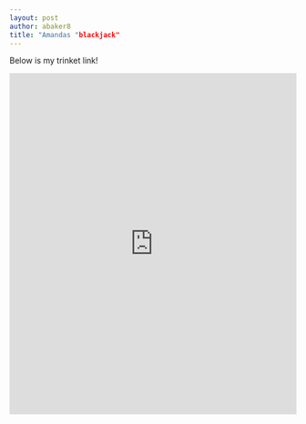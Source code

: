 ```yaml
---
layout: post
author: abaker8
title: "Amandas "blackjack"
---
```

Below is my trinket link!

<iframe src="https://trinket.io/embed/python3/28d038d3a6" width="100%" height="600" frameborder="0" marginwidth="0" marginheight="0" 






I MUST ADMIT, WHEN THIS ASSIGNMENT WAS GIVEN, I WAS SUPER EXCITED AND MY MIND STARTED WHIRLING WITH ideas. I thought to include robots, alternate games, implement the deck of cards and other fine-tuning ideas. However, I never imagined when I sat down to write the code I would be completely blank of mind in where to begin. Normally, something like a paper, in my head, I have an idea of the beginning, middle and end. I thought the same would happen with this program. I was wrong. Once I had no idea where to start, I started commenting out ideas. For example, I knew I needed a function for the deck of cards, for the user, dealer, game and win conditions. So, I started there. I worked with tuns and tuns of code, going through errors, trying to solve global variable issues and more. I tried to figure out how I could implement if true statements and got really lost. Alter I left the code clinic, I took a break. Put down the code and stepped away for about two hours. After that, I decided to open a notepad file and started again just thinking of innovative ideas. Suddenly, a much more comprehensive code stated being written. I was really surprised and I am worried it is something I would not be able to do again. I feel like my code process and ways I think is a lot more like the first code I did which was very wordy, not very concrete and could run a lot of errors. I am really disappointed I was unable to implement my milestones but I started coding for some of them and I hope that this means I am in the right direction for coding. Even if I cannot get the full code, I am thinking ahead, thinking of what I want in my code, thinking of my next steps. I just wish I really understood a lot of the basics more.
     Something I realized while doing this project is I have a large python vocabulary, but I have no idea how to implement it. I feel like I can regurgitate different methods without fully understanding what they do or how to use them. To correct this, other than coding more, I think it would take rereading the chapters now that I understand them. The more I read through explanations, look at simple code using those methods and then trying to implement them in future projects. The concern is that there is not enough time. Since this course is so short, there is about two weeks left. I have no idea if it would be enough time to really grasp everything.  

Milestone
(Included lots of basic and some advanced)
•	Create function that can make the “deck” of cards
•	Create function for user and dealer
•	If I can get the blackjack to work, create function for a robot to play. This robot will have a name list = [names] which will be randomly chosen by random.choice to be another participant
•	Haven’t decided if I will do something like the dealer where it is a random number between something like 15 and 21 or create a function such as if the two cards drawn is less than 15, give the robot another card.
•	If the program is running well, try to create a deck. I understand I will need to create suits, numbers 1-10 for 40 cards and jack, queen and king will be worth 10. I don’t understand how to really tackle that though, and I was hoping for more time to figure that out.
•	Also wanted to try to incorporate a split hand 
•	For the basic program: get scores to sum and win statements to print 
